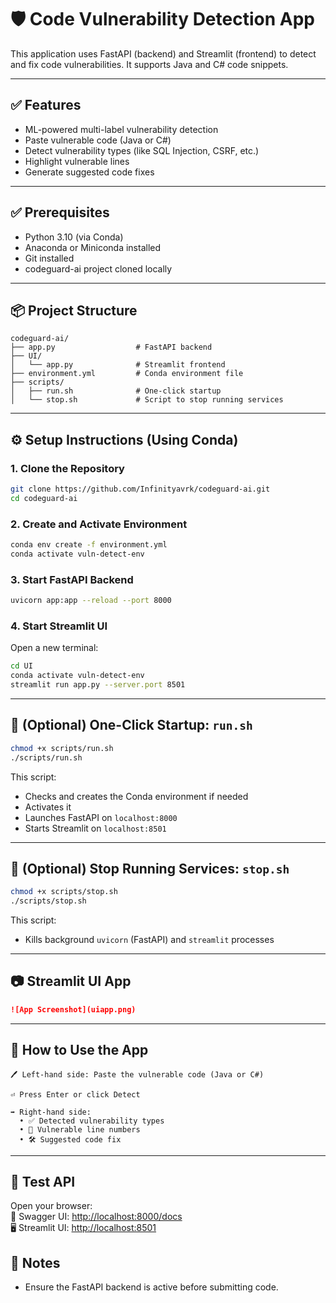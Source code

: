 # 🛡️ Code Vulnerability Detection App

This application uses FastAPI (backend) and Streamlit (frontend) to detect and fix code vulnerabilities. It supports Java and C# code snippets.

---

## ✅ Features

- ML-powered multi-label vulnerability detection
- Paste vulnerable code (Java or C#)
- Detect vulnerability types (like SQL Injection, CSRF, etc.)
- Highlight vulnerable lines
- Generate suggested code fixes

---

## ✅ Prerequisites
- Python 3.10 (via Conda)
- Anaconda or Miniconda installed
- Git installed
- codeguard-ai project cloned locally

---

## 📦 Project Structure

```
codeguard-ai/
├── app.py                  # FastAPI backend
├── UI/
│   └── app.py              # Streamlit frontend
├── environment.yml         # Conda environment file
├── scripts/
│   ├── run.sh              # One-click startup
│   └── stop.sh             # Script to stop running services
```

---

## ⚙️ Setup Instructions (Using Conda)

### 1. Clone the Repository

```bash
git clone https://github.com/Infinityavrk/codeguard-ai.git
cd codeguard-ai
```

### 2. Create and Activate Environment

```bash
conda env create -f environment.yml
conda activate vuln-detect-env
```

### 3. Start FastAPI Backend

```bash
uvicorn app:app --reload --port 8000
```

### 4. Start Streamlit UI

Open a new terminal:
```bash
cd UI
conda activate vuln-detect-env
streamlit run app.py --server.port 8501
```

---

## 🚀 (Optional) One-Click Startup: `run.sh`

```bash
chmod +x scripts/run.sh
./scripts/run.sh
```

This script:
- Checks and creates the Conda environment if needed
- Activates it
- Launches FastAPI on `localhost:8000`
- Starts Streamlit on `localhost:8501`

---

## 🛑 (Optional) Stop Running Services: `stop.sh`

```bash
chmod +x scripts/stop.sh
./scripts/stop.sh
```

This script:
- Kills background `uvicorn` (FastAPI) and `streamlit` processes

---

## 📷 Streamlit UI App

```markdown
![App Screenshot](uiapp.png)
```

---

## 🎯 How to Use the App

```
🖊️ Left-hand side: Paste the vulnerable code (Java or C#)

⏎ Press Enter or click Detect

➡️ Right-hand side:
  • ✅ Detected vulnerability types
  • 📍 Vulnerable line numbers
  • 🛠️ Suggested code fix
```

---

## 🧪 Test API

Open your browser:  
📄 Swagger UI: [http://localhost:8000/docs](http://localhost:8000/docs)  
🖥️ Streamlit UI: [http://localhost:8501](http://localhost:8501)

## 📝 Notes

- Ensure the FastAPI backend is active before submitting code.